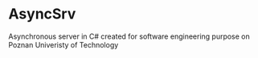 # AsyncSrv
Asynchronous server in C# created for software engineering purpose on Poznan Univeristy of Technology
